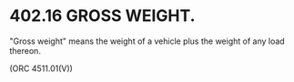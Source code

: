 402.16 GROSS WEIGHT.
====================

"Gross weight" means the weight of a vehicle plus the weight of any load
thereon.

(ORC 4511.01(V))
